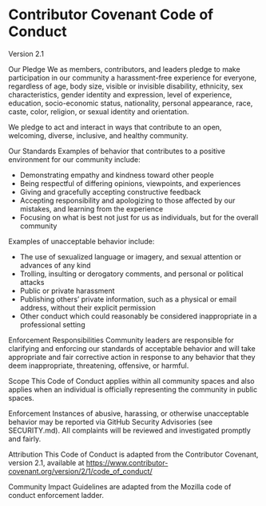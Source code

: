 # Contributor Covenant Code of Conduct

Version 2.1

Our Pledge
We as members, contributors, and leaders pledge to make participation in our
community a harassment-free experience for everyone, regardless of age, body
size, visible or invisible disability, ethnicity, sex characteristics, gender
identity and expression, level of experience, education, socio-economic status,
nationality, personal appearance, race, caste, color, religion, or sexual
identity and orientation.

We pledge to act and interact in ways that contribute to an open, welcoming,
diverse, inclusive, and healthy community.

Our Standards
Examples of behavior that contributes to a positive environment for our
community include:
- Demonstrating empathy and kindness toward other people
- Being respectful of differing opinions, viewpoints, and experiences
- Giving and gracefully accepting constructive feedback
- Accepting responsibility and apologizing to those affected by our mistakes,
  and learning from the experience
- Focusing on what is best not just for us as individuals, but for the overall
  community

Examples of unacceptable behavior include:
- The use of sexualized language or imagery, and sexual attention or advances of
  any kind
- Trolling, insulting or derogatory comments, and personal or political attacks
- Public or private harassment
- Publishing others’ private information, such as a physical or email address,
  without their explicit permission
- Other conduct which could reasonably be considered inappropriate in a
  professional setting

Enforcement Responsibilities
Community leaders are responsible for clarifying and enforcing our standards of
acceptable behavior and will take appropriate and fair corrective action in
response to any behavior that they deem inappropriate, threatening, offensive,
or harmful.

Scope
This Code of Conduct applies within all community spaces and also applies when
an individual is officially representing the community in public spaces.

Enforcement
Instances of abusive, harassing, or otherwise unacceptable behavior may be
reported via GitHub Security Advisories (see SECURITY.md). All complaints will
be reviewed and investigated promptly and fairly.

Attribution
This Code of Conduct is adapted from the Contributor Covenant, version 2.1,
available at https://www.contributor-covenant.org/version/2/1/code_of_conduct/

Community Impact Guidelines are adapted from the Mozilla code of conduct
enforcement ladder.
